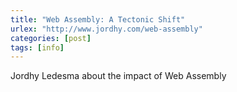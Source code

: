 ```yaml
---
title: "Web Assembly: A Tectonic Shift"
urlex: "http://www.jordhy.com/web-assembly"
categories: [post]
tags: [info]
---
```

Jordhy Ledesma about the impact of Web Assembly
